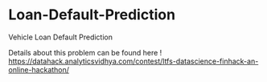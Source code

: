 # Loan-Default-Prediction
Vehicle Loan Default Prediction

Details about this problem can be found here ! 
https://datahack.analyticsvidhya.com/contest/ltfs-datascience-finhack-an-online-hackathon/
